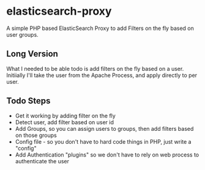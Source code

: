 elasticsearch-proxy
===================

A simple PHP based ElasticSearch Proxy to add Filters on the fly based on user groups.

Long Version
------------

What I needed to be able todo is add filters on the fly based on a user. Initiially I'll take the user from the Apache Process, and apply directly to per user.

Todo Steps
----------

- Get it working by adding filter on the fly
- Detect user, add filter based on user id
- Add Groups, so you can assign users to groups, then add filters based on those groups
- Config file - so you don't have to hard code things in PHP, just write a "config"
- Add Authentication "plugins" so we don't have to rely on web process to authenticate the user



